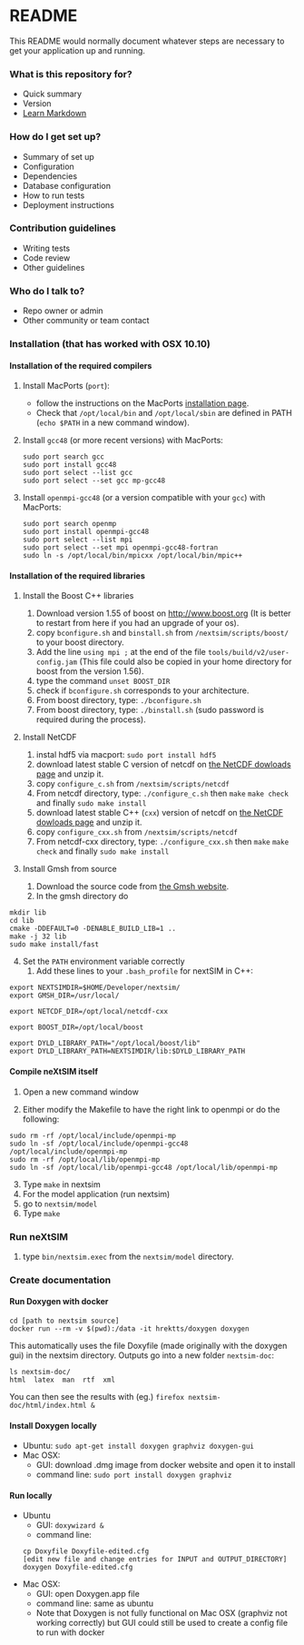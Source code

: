# README #

This README would normally document whatever steps are necessary to get your application up and running.

### What is this repository for? ###

* Quick summary
* Version
* [Learn Markdown](https://bitbucket.org/tutorials/markdowndemo)

### How do I get set up? ###

* Summary of set up
* Configuration
* Dependencies
* Database configuration
* How to run tests
* Deployment instructions

### Contribution guidelines ###

* Writing tests
* Code review
* Other guidelines

### Who do I talk to? ###

* Repo owner or admin
* Other community or team contact

### Installation (that has worked with OSX 10.10) ###

#### Installation of the required compilers ####

1. Install MacPorts (`port`):
   * follow the instructions on the MacPorts [installation page](https://www.macports.org/install.php).
   * Check that `/opt/local/bin` and `/opt/local/sbin` are defined in PATH (`echo $PATH` in a new command window).

2. Install `gcc48` (or more recent versions) with MacPorts:
    ```
    sudo port search gcc
    sudo port install gcc48
    sudo port select --list gcc
    sudo port select --set gcc mp-gcc48
    ```

3. Install `openmpi-gcc48` (or a version compatible with your `gcc`) with MacPorts:
   ```
   sudo port search openmp
   sudo port install openmpi-gcc48
   sudo port select --list mpi
   sudo port select --set mpi openmpi-gcc48-fortran
   sudo ln -s /opt/local/bin/mpicxx /opt/local/bin/mpic++
   ```


#### Installation of the required libraries

1. Install the Boost C++ libraries
	1) Download version 1.55 of boost on http://www.boost.org (It is better to restart from here if you had an upgrade of your os).
	2) copy `bconfigure.sh` and `binstall.sh` from `/nextsim/scripts/boost/` to your boost directory.
	3) Add the line `using mpi ;` at the end of the file `tools/build/v2/user-config.jam` (This file could also be copied in your home directory for boost from the version 1.56).
	4) type the command `unset BOOST_DIR`
	5) check if `bconfigure.sh` corresponds to your architecture.
	6) From boost directory, type: `./bconfigure.sh`
	7) From boost directory, type: `./binstall.sh` (sudo password is required during the process).

2. Install NetCDF
	1) instal hdf5 via macport: `sudo port install hdf5`
	2) download latest stable C version of netcdf on [the NetCDF dowloads page](http://www.unidata.ucar.edu/downloads/netcdf/index.jsp) and unzip it.
	3) copy `configure_c.sh` from `/nextsim/scripts/netcdf`
	4) From netcdf directory, type: `./configure_c.sh` then `make` `make check` and finally `sudo make install`
	5) download latest stable C++ (`cxx`) version of netcdf on [the NetCDF dowloads page](http://www.unidata.ucar.edu/downloads/netcdf/index.jsp) and unzip it.
	6) copy `configure_cxx.sh` from `/nextsim/scripts/netcdf`
	7) From netcdf-cxx directory, type: `./configure_cxx.sh` then `make` `make check` and finally `sudo make install`

3. Install Gmsh from source
	1) Download the source code from [the Gmsh website](http://geuz.org/gmsh/).
	2) In the gmsh directory do
```
mkdir lib
cd lib
cmake -DDEFAULT=0 -DENABLE_BUILD_LIB=1 ..
make -j 32 lib
sudo make install/fast
```
4. Set the `PATH` environment variable correctly
	1) Add these lines to your `.bash_profile` for nextSIM in C++:
```
export NEXTSIMDIR=$HOME/Developer/nextsim/
export GMSH_DIR=/usr/local/

export NETCDF_DIR=/opt/local/netcdf-cxx

export BOOST_DIR=/opt/local/boost

export DYLD_LIBRARY_PATH="/opt/local/boost/lib"
export DYLD_LIBRARY_PATH=NEXTSIMDIR/lib:$DYLD_LIBRARY_PATH
```

#### Compile neXtSIM itself 

1. Open a new command window

2. Either modify the Makefile to have the right link to openmpi or do the following:
```
sudo rm -rf /opt/local/include/openmpi-mp
sudo ln -sf /opt/local/include/openmpi-gcc48 /opt/local/include/openmpi-mp
sudo rm -rf /opt/local/lib/openmpi-mp
sudo ln -sf /opt/local/lib/openmpi-gcc48 /opt/local/lib/openmpi-mp
```

3. Type `make` in nextsim
4. For the model application (run nextsim)
5. go to `nextsim/model`
6. Type `make`

### Run neXtSIM 

1. type `bin/nextsim.exec` from the `nextsim/model` directory.

###  Create documentation 
#### Run Doxygen with docker
```
cd [path to nextsim source]
docker run --rm -v $(pwd):/data -it hrektts/doxygen doxygen
```
This automatically uses the file Doxyfile (made originally with the doxygen gui)
  in the nextsim directory. Outputs go into a new folder `nextsim-doc`:
```
ls nextsim-doc/
html  latex  man  rtf  xml
```
You can then see the results with (eg.) `firefox nextsim-doc/html/index.html &`
#### Install Doxygen locally
* Ubuntu:
  `sudo apt-get install doxygen graphviz doxygen-gui`
* Mac OSX:
  * GUI: download .dmg image from docker website and open it to install 
  * command line: `sudo port install doxygen graphviz`
#### Run locally
* Ubuntu
  * GUI:
  `doxywizard &`
  * command line:
  ```
  cp Doxyfile Doxyfile-edited.cfg
  [edit new file and change entries for INPUT and OUTPUT_DIRECTORY]
  doxygen Doxyfile-edited.cfg
  ```
* Mac OSX:
  * GUI: open Doxygen.app file
  * command line: same as ubuntu
  * Note that Doxygen is not fully functional on Mac OSX (graphviz not working correctly) but GUI could still be used to create a config file
    to run with docker
